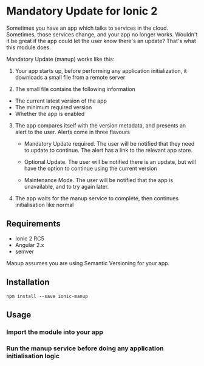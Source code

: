 # Mandatory Update for Ionic 2

Sometimes you have an app which talks to services in the cloud. Sometimes,
those services change, and your app no longer works. Wouldn't it be great if
the app could let the user know there's an update? That's what this module
does.

Mandatory Update (manup) works like this:

1. Your app starts up, before performing any application initialization, it
   downloads a small file from a remote server

2. The small file contains the following information

 * The current latest version of the app
 * The minimum required version
 * Whether the app is enabled

3. The app compares itself with the version metadata, and presents an alert to
   the user. Alerts come in three flavours

   * Mandatory Update required. The user will be notified that they need to
     update to continue. The alert has a link to the relevant app store.

   * Optional Update. The user will be notified there is an update, but will
     have the option to continue using the current version

   * Maintenance Mode. The user will be notified that the app is unavailable,
     and to try again later.

4. The app waits for the manup service to complete, then continues
   initialisation like normal

## Requirements

 * Ionic 2 RC5
 * Angular 2.x
 * semver

Manup assumes you are using Semantic Versioning for your app.

## Installation

    npm install --save ionic-manup

## Usage

### Import the module into your app

### Run the manup service before doing any application initialisation logic
